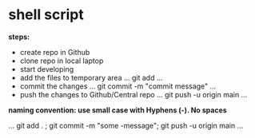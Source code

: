 # shell script

**steps:**
* create repo in Github
* clone repo in local laptop
* start developing
* add the files to temporary area
...
git add <file-name>
...
* commit the changes
...
git commit -m "commit message"
...
* push the changes to Github/Central repo
...
git push -u origin main
...

**naming convention: use small case with Hyphens (-). No spaces**

...
git add . ; git commit -m "some -message"; git push -u origin main
...